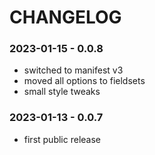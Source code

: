 # CHANGELOG

### 2023-01-15 - 0.0.8
* switched to manifest v3
* moved all options to fieldsets
* small style tweaks

### 2023-01-13 - 0.0.7
* first public release
